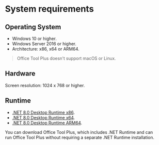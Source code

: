 # System requirements

## Operating System

- Windows 10 or higher.
- Windows Server 2016 or higher.
- Architecture: x86, x64 or ARM64.

> Office Tool Plus doesn't support macOS or Linux.

## Hardware

Screen resolution: 1024 x 768 or higher.

## Runtime

- [.NET 8.0 Desktop Runtime x86](https://aka.ms/dotnet/8.0/windowsdesktop-runtime-win-x86.exe).
- [.NET 8.0 Desktop Runtime x64](https://aka.ms/dotnet/8.0/windowsdesktop-runtime-win-x64.exe).
- [.NET 8.0 Desktop Runtime ARM64](https://aka.ms/dotnet/8.0/windowsdesktop-runtime-win-arm64.exe).

You can download Office Tool Plus, which includes .NET Runtime and can run Office Tool Plus without requiring a separate .NET Runtime installation.
